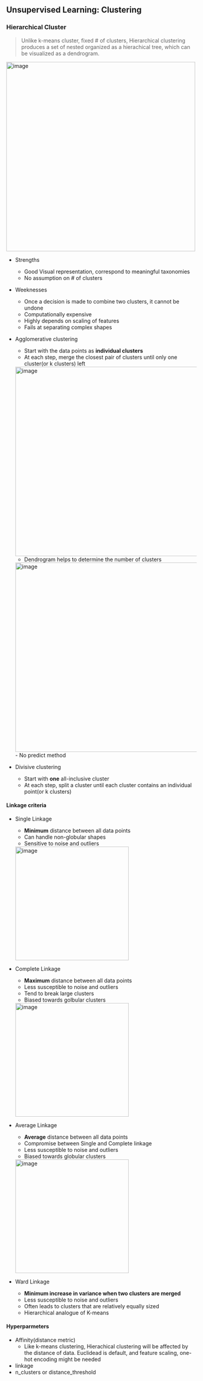 ## Unsupervised Learning: Clustering

### Hierarchical Cluster
> Unlike k-means cluster, fixed # of clusters, Hierarchical clustering  produces a set of nested organized as a hierachical tree, which can be visualized as a dendrogram.

<img width="500" alt="image" src="https://github.com/user-attachments/assets/c537f986-5737-4ff2-9504-005442c55009">

- Strengths
    - Good Visual representation, correspond to meaningful taxonomies
    - No assumption on # of clusters
- Weeknesses
    - Once a decision is made to combine two clusters, it cannot be undone
    - Computationally expensive
    - Highly depends on scaling of features
    - Fails at separating complex shapes

- Agglomerative clustering
    - Start with the data points as **individual clusters**  
    - At each step, merge the closest pair of clusters until only one cluster(or k clusters) left  
    <img width="500" alt="image" src="https://github.com/user-attachments/assets/7e837775-3dd8-472d-ad82-363a8671d659">  

    - Dendrogram helps to determine the number of clusters
    <img width="500" alt="image" src="https://github.com/user-attachments/assets/0abd7065-1a21-4766-8635-40bb24e5a50c">  
    - No predict method 


- Divisive clustering
    - Start with **one** all-inclusive cluster
    - At each step, split a cluster until each cluster contains an individual point(or k clusters)  

#### Linkage criteria

- Single Linkage
    - **Minimum** distance between all data points
    - Can handle non-globular shapes
    - Sensitive to noise and outliers
    <img width="300" alt="image" src="https://github.com/user-attachments/assets/efc3f464-4857-4ed9-98aa-7f03b29f6d7e">

- Complete Linkage
    - **Maximum** distance between all data points
    - Less susceptible to noise and outliers
    - Tend to break large clusters
    - Biased towards golbular clusters
    <img width="300" alt="image" src="https://github.com/user-attachments/assets/490a22c6-c8b0-45f6-b78d-5eed2959a1e4">

- Average Linkage
    - **Average** distance between all data points
    - Compromise between Single and Complete linkage
    - Less susceptible to noise and outliers
    - Biased towards globular clusters
    <img width="300" alt="image" src="https://github.com/user-attachments/assets/2dbefee9-93aa-466b-9189-2e2f518d595b">

- Ward Linkage
    - **Minimum increase in variance when two clusters are merged**
    - Less susceptible to noise and outliers
    - Often leads to clusters that are relatively equally sized
    - Hierarchical analogue of K-means

#### Hyperparmeters

- Affinity(distance metric)
    - Like k-means clustering, Hierachical clustering will be affected by the distance of data. Euclidead is default, and feature scaling, one-hot encoding might be needed
- linkage
- n_clusters or distance_threshold

